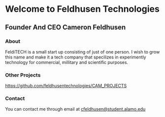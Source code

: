 # Welcome to Feldhusen Technologies

## Founder And CEO Cameron Feldhusen 


### About
FeldiTECH is a small start up consisting of just of one person. I wish to grow this name 
and make it a tech company that specilizes in experimently technology for commercial, millitary
and scientific purposes.
### Other Projects

https://github.com/feldhusentechnologies/CAM_PROJECTS

### Contact
You can contact me through email at cfeldhusen@student.alamo.edu

